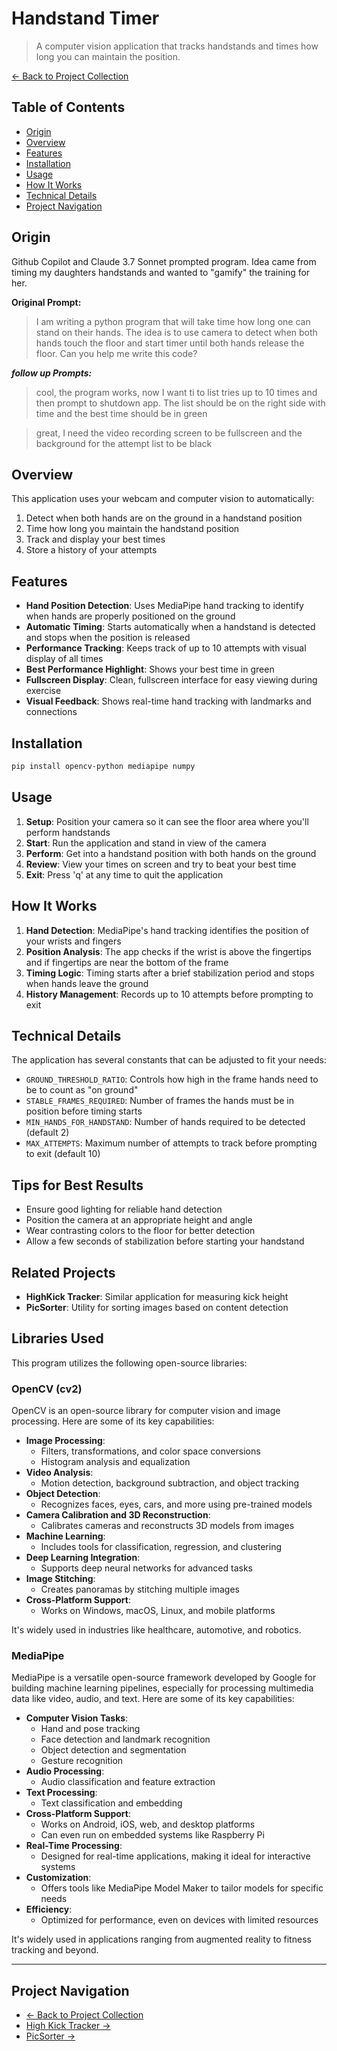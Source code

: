 # Handstand Timer

> A computer vision application that tracks handstands and times how long you can maintain the position.

[← Back to Project Collection](../README.md)

## Table of Contents
- [Origin](#origin)
- [Overview](#overview)
- [Features](#features)
- [Installation](#installation)
- [Usage](#usage)
- [How It Works](#how-it-works)
- [Technical Details](#technical-details)
- [Project Navigation](#project-navigation)

## Origin
Github Copilot and Claude 3.7 Sonnet prompted program.
Idea came from timing my daughters handstands and wanted to "gamify" the training for her.

**Original Prompt:**
> I am writing a python program that will take time how long one can stand on their hands. The idea is to use camera to detect when both hands touch the floor and start timer until both hands release the floor. Can you help me write this code?

***follow up Prompts:***
> cool, the program works, now I want ti to list tries up to 10 times and then prompt to shutdown app. The list should be on the right side with time and the best time should be in green

> great, I need the video recording screen to be fullscreen and the background for the attempt list to be black


## Overview

This application uses your webcam and computer vision to automatically:

1. Detect when both hands are on the ground in a handstand position
2. Time how long you maintain the handstand position
3. Track and display your best times
4. Store a history of your attempts

## Features

- **Hand Position Detection**: Uses MediaPipe hand tracking to identify when hands are properly positioned on the ground
- **Automatic Timing**: Starts automatically when a handstand is detected and stops when the position is released
- **Performance Tracking**: Keeps track of up to 10 attempts with visual display of all times
- **Best Performance Highlight**: Shows your best time in green
- **Fullscreen Display**: Clean, fullscreen interface for easy viewing during exercise
- **Visual Feedback**: Shows real-time hand tracking with landmarks and connections

## Installation

```bash
pip install opencv-python mediapipe numpy
```

## Usage

1. **Setup**: Position your camera so it can see the floor area where you'll perform handstands
2. **Start**: Run the application and stand in view of the camera
3. **Perform**: Get into a handstand position with both hands on the ground
4. **Review**: View your times on screen and try to beat your best time
5. **Exit**: Press 'q' at any time to quit the application

## How It Works

1. **Hand Detection**: MediaPipe's hand tracking identifies the position of your wrists and fingers
2. **Position Analysis**: The app checks if the wrist is above the fingertips and if fingertips are near the bottom of the frame
3. **Timing Logic**: Timing starts after a brief stabilization period and stops when hands leave the ground
4. **History Management**: Records up to 10 attempts before prompting to exit

## Technical Details

The application has several constants that can be adjusted to fit your needs:

- `GROUND_THRESHOLD_RATIO`: Controls how high in the frame hands need to be to count as "on ground"
- `STABLE_FRAMES_REQUIRED`: Number of frames the hands must be in position before timing starts
- `MIN_HANDS_FOR_HANDSTAND`: Number of hands required to be detected (default 2)
- `MAX_ATTEMPTS`: Maximum number of attempts to track before prompting to exit (default 10)

## Tips for Best Results

- Ensure good lighting for reliable hand detection
- Position the camera at an appropriate height and angle
- Wear contrasting colors to the floor for better detection
- Allow a few seconds of stabilization before starting your handstand

## Related Projects

- **HighKick Tracker**: Similar application for measuring kick height
- **PicSorter**: Utility for sorting images based on content detection

## Libraries Used

This program utilizes the following open-source libraries:

### OpenCV (cv2)
OpenCV is an open-source library for computer vision and image processing. Here are some of its key capabilities:

- **Image Processing**:
  - Filters, transformations, and color space conversions
  - Histogram analysis and equalization
- **Video Analysis**:
  - Motion detection, background subtraction, and object tracking
- **Object Detection**:
  - Recognizes faces, eyes, cars, and more using pre-trained models
- **Camera Calibration and 3D Reconstruction**:
  - Calibrates cameras and reconstructs 3D models from images
- **Machine Learning**:
  - Includes tools for classification, regression, and clustering
- **Deep Learning Integration**:
  - Supports deep neural networks for advanced tasks
- **Image Stitching**:
  - Creates panoramas by stitching multiple images
- **Cross-Platform Support**:
  - Works on Windows, macOS, Linux, and mobile platforms

It's widely used in industries like healthcare, automotive, and robotics.

### MediaPipe
MediaPipe is a versatile open-source framework developed by Google for building machine learning pipelines, especially for processing multimedia data like video, audio, and text. Here are some of its key capabilities:

- **Computer Vision Tasks**:
  - Hand and pose tracking
  - Face detection and landmark recognition
  - Object detection and segmentation
  - Gesture recognition
- **Audio Processing**:
  - Audio classification and feature extraction
- **Text Processing**:
  - Text classification and embedding
- **Cross-Platform Support**:
  - Works on Android, iOS, web, and desktop platforms
  - Can even run on embedded systems like Raspberry Pi
- **Real-Time Processing**:
  - Designed for real-time applications, making it ideal for interactive systems
- **Customization**:
  - Offers tools like MediaPipe Model Maker to tailor models for specific needs
- **Efficiency**:
  - Optimized for performance, even on devices with limited resources

It's widely used in applications ranging from augmented reality to fitness tracking and beyond.

---

## Project Navigation

- [← Back to Project Collection](../README.md)
- [High Kick Tracker →](../highkick/main.md)
- [PicSorter →](../picsorter/main.md)